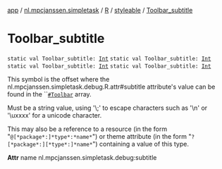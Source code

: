 [app](../../../index.md) / [nl.mpcjanssen.simpletask](../../index.md) / [R](../index.md) / [styleable](index.md) / [Toolbar_subtitle](.)

# Toolbar_subtitle

`static val Toolbar_subtitle: `[`Int`](https://kotlinlang.org/api/latest/jvm/stdlib/kotlin/-int/index.html)
`static val Toolbar_subtitle: `[`Int`](https://kotlinlang.org/api/latest/jvm/stdlib/kotlin/-int/index.html)
`static val Toolbar_subtitle: `[`Int`](https://kotlinlang.org/api/latest/jvm/stdlib/kotlin/-int/index.html)
`static val Toolbar_subtitle: `[`Int`](https://kotlinlang.org/api/latest/jvm/stdlib/kotlin/-int/index.html)

This symbol is the offset where the nl.mpcjanssen.simpletask.debug.R.attr#subtitle attribute's value can be found in the ``[`#Toolbar`](-toolbar.md) array.

Must be a string value, using '\\;' to escape characters such as '\\n' or '\\uxxxx' for a unicode character.

This may also be a reference to a resource (in the form "`@[*package*:]*type*:*name*`") or theme attribute (in the form "`?[*package*:][*type*:]*name*`") containing a value of this type.

**Attr**
name nl.mpcjanssen.simpletask.debug:subtitle

